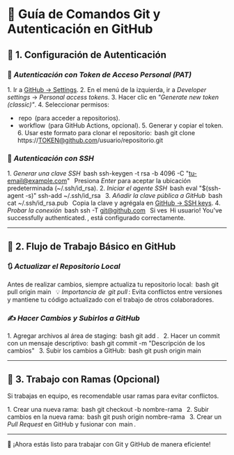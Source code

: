 # 📌 Guía de Comandos Git y Autenticación en GitHub

## 🚀 1. Configuración de Autenticación
### 🔑 *Autenticación con Token de Acceso Personal (PAT)*
1.⁠ ⁠Ir a [GitHub → Settings](https://github.com/settings/profile).
2.⁠ ⁠En el menú de la izquierda, ir a *Developer settings* → *Personal access tokens*.
3.⁠ ⁠Hacer clic en *"Generate new token (classic)"*.
4.⁠ ⁠Seleccionar permisos:
   - ⁠ repo ⁠ (para acceder a repositorios).
   - ⁠ workflow ⁠ (para GitHub Actions, opcional).
5.⁠ ⁠Generar y copiar el token.
6.⁠ ⁠Usar este formato para clonar el repositorio:
   ⁠ bash
   git clone https://TOKEN@github.com/usuario/repositorio.git
    ⁠
   
### 🔐 *Autenticación con SSH*
1.⁠ ⁠*Generar una clave SSH*
   ⁠ bash
   ssh-keygen -t rsa -b 4096 -C "tu-email@example.com"
    ⁠
   Presiona *Enter* para aceptar la ubicación predeterminada (~/.ssh/id_rsa).
2.⁠ ⁠*Iniciar el agente SSH*
   ⁠ bash
   eval "$(ssh-agent -s)"
   ssh-add ~/.ssh/id_rsa
    ⁠
3.⁠ ⁠*Añadir la clave pública a GitHub*
   ⁠ bash
   cat ~/.ssh/id_rsa.pub
    ⁠
   Copia la clave y agrégala en [GitHub → SSH keys](https://github.com/settings/keys).
4.⁠ ⁠*Probar la conexión*
   ⁠ bash
   ssh -T git@github.com
    ⁠
   Si ves ⁠ Hi usuario! You've successfully authenticated. ⁠, está configurado correctamente.

---

## 🔄 2. Flujo de Trabajo Básico en GitHub

### 🔃 *Actualizar el Repositorio Local*
Antes de realizar cambios, siempre actualiza tu repositorio local:
⁠ bash
git pull origin main
 ⁠
💡 *Importancia de ⁠ git pull ⁠*: Evita conflictos entre versiones y mantiene tu código actualizado con el trabajo de otros colaboradores.

### ✍️ *Hacer Cambios y Subirlos a GitHub*
1.⁠ ⁠Agregar archivos al área de staging:
   ⁠ bash
   git add .
    ⁠
2.⁠ ⁠Hacer un commit con un mensaje descriptivo:
   ⁠ bash
   git commit -m "Descripción de los cambios"
    ⁠
3.⁠ ⁠Subir los cambios a GitHub:
   ⁠ bash
   git push origin main
    ⁠

---

## 🔄 3. Trabajo con Ramas (Opcional)
Si trabajas en equipo, es recomendable usar ramas para evitar conflictos.

1.⁠ ⁠Crear una nueva rama:
   ⁠ bash
   git checkout -b nombre-rama
    ⁠
2.⁠ ⁠Subir cambios en la nueva rama:
   ⁠ bash
   git push origin nombre-rama
    ⁠
3.⁠ ⁠Crear un *Pull Request* en GitHub y fusionar con ⁠ main ⁠.

---

🎉 ¡Ahora estás listo para trabajar con Git y GitHub de manera eficiente!